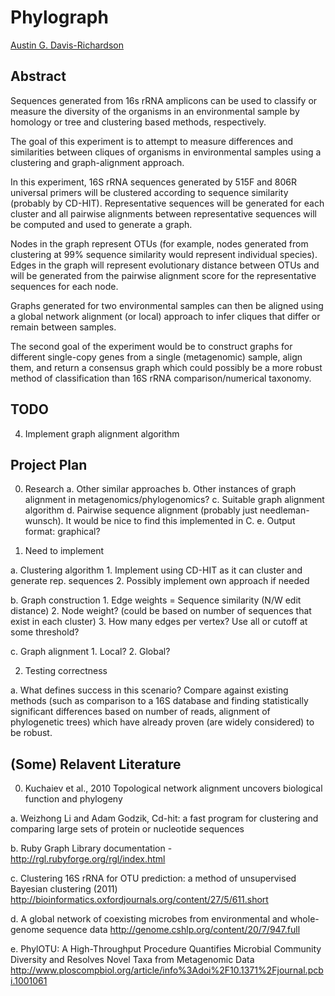 # Phylograph

[Austin G. Davis-Richardson](harekrishna@gmail.com)

## Abstract

Sequences generated from 16s rRNA amplicons can be used to classify or measure the diversity of the organisms in an environmental sample by homology or tree and clustering based methods, respectively.

The goal of this experiment is to attempt to measure differences and similarities between cliques of organisms in environmental samples using a clustering and graph-alignment approach.

In this experiment, 16S rRNA sequences generated by 515F and 806R universal primers will be clustered according to sequence similarity (probably by CD-HIT). Representative sequences will be generated for each cluster and all pairwise alignments between representative sequences will be computed and used to generate a graph.

Nodes in the graph represent OTUs (for example, nodes generated from clustering at 99% sequence similarity would represent individual species). Edges in the graph will represent evolutionary distance between OTUs and will be generated from the pairwise alignment score for the representative sequences for each node.

Graphs generated for two environmental samples can then be aligned using a global network alignment (or local) approach to infer cliques that differ or remain between samples.

The second goal of the experiment would be to construct graphs for different single-copy genes from a single (metagenomic) sample, align them, and return a consensus graph which could possibly be a more robust method of classification than 16S rRNA comparison/numerical taxonomy.

## TODO

 4. Implement graph alignment algorithm

## Project Plan

0. Research
  a. Other similar approaches
  b. Other instances of graph alignment in metagenomics/phylogenomics?
  c. Suitable graph alignment algorithm
  d. Pairwise sequence alignment (probably just needleman-wunsch). It would be nice to find this implemented in C.
  e. Output format: graphical?

1. Need to implement

  a. Clustering algorithm
    1. Implement using CD-HIT as it can cluster and generate rep. sequences
    2. Possibly implement own approach if needed
    
  b. Graph construction
    1. Edge weights = Sequence similarity (N/W edit distance) 
    2. Node weight? (could be based on number of sequences that exist in each cluster)
    3. How many edges per vertex? Use all or cutoff at some threshold?
    
  c. Graph alignment
    1. Local?
    2. Global?
    
2. Testing correctness

  a. What defines success in this scenario? Compare against existing methods (such as comparison to a 16S database and finding statistically significant differences based on number of reads, alignment of phylogenetic trees) which have already proven (are widely considered) to be robust.
    
## (Some) Relavent Literature

0. Kuchaiev et al., 2010 Topological network alignment uncovers biological function and phylogeny

a. Weizhong Li and Adam Godzik, Cd-hit: a fast program for clustering and comparing large sets of protein or nucleotide sequences

b. Ruby Graph Library documentation - http://rgl.rubyforge.org/rgl/index.html

c. Clustering 16S rRNA for OTU prediction: a method of unsupervised Bayesian clustering (2011) http://bioinformatics.oxfordjournals.org/content/27/5/611.short

d. A global network of coexisting microbes from environmental and whole-genome sequence data http://genome.cshlp.org/content/20/7/947.full

e. PhylOTU: A High-Throughput Procedure Quantifies Microbial Community Diversity and Resolves Novel Taxa from Metagenomic Data http://www.ploscompbiol.org/article/info%3Adoi%2F10.1371%2Fjournal.pcbi.1001061